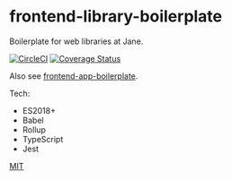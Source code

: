 # frontend-library-boilerplate

Boilerplate for web libraries at Jane.

[![CircleCI](https://circleci.com/gh/jane/frontend-library-boilerplate.svg?style=svg)](https://circleci.com/gh/jane/frontend-library-boilerplate) [![Coverage Status](https://coveralls.io/repos/github/jane/frontend-library-boilerplate/badge.svg?branch=master)](https://coveralls.io/github/jane/frontend-library-boilerplate?branch=master)

Also see [frontend-app-boilerplate](https://github.com/jane/frontend-app-boilerplate).

Tech:
* ES2018+
* Babel
* Rollup
* TypeScript
* Jest

[MIT](./LICENSE.md)
